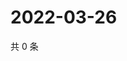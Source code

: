 # 2022-03-26

共 0 条

<!-- BEGIN WEIBO -->
<!-- 最后更新时间 Sat Mar 26 2022 23:15:09 GMT+0800 (China Standard Time) -->

<!-- END WEIBO -->
